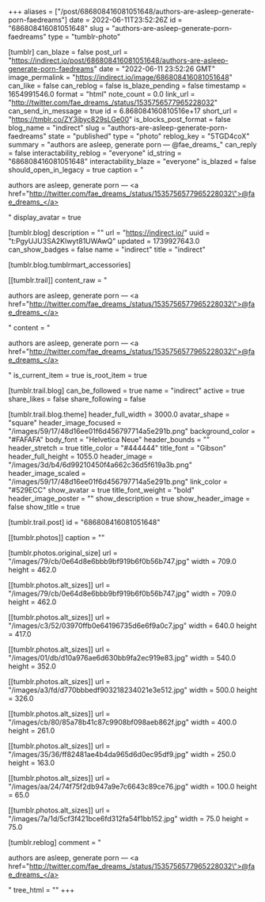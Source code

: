 +++
aliases = ["/post/686808416081051648/authors-are-asleep-generate-porn-faedreams"]
date = 2022-06-11T23:52:26Z
id = "686808416081051648"
slug = "authors-are-asleep-generate-porn-faedreams"
type = "tumblr-photo"

[tumblr]
can_blaze = false
post_url = "https://indirect.io/post/686808416081051648/authors-are-asleep-generate-porn-faedreams"
date = "2022-06-11 23:52:26 GMT"
image_permalink = "https://indirect.io/image/686808416081051648"
can_like = false
can_reblog = false
is_blaze_pending = false
timestamp = 1654991546.0
format = "html"
note_count = 0.0
link_url = "http://twitter.com/fae_dreams_/status/1535756577965228032"
can_send_in_message = true
id = 6.868084160810516e+17
short_url = "https://tmblr.co/ZY3jbyc829sLGe00"
is_blocks_post_format = false
blog_name = "indirect"
slug = "authors-are-asleep-generate-porn-faedreams"
state = "published"
type = "photo"
reblog_key = "5TGD4coX"
summary = "authors are asleep, generate porn — @fae_dreams_"
can_reply = false
interactability_reblog = "everyone"
id_string = "686808416081051648"
interactability_blaze = "everyone"
is_blazed = false
should_open_in_legacy = true
caption = "<p>authors are asleep, generate porn — <a href=\"http://twitter.com/fae_dreams_/status/1535756577965228032\">@fae_dreams_</a></p>"
display_avatar = true

[tumblr.blog]
description = ""
url = "https://indirect.io/"
uuid = "t:PgyUJU3SA2Klwyt81UWAwQ"
updated = 1739927643.0
can_show_badges = false
name = "indirect"
title = "indirect"

[tumblr.blog.tumblrmart_accessories]

[[tumblr.trail]]
content_raw = "<p>authors are asleep, generate porn — <a href=\"http://twitter.com/fae_dreams_/status/1535756577965228032\">@fae_dreams_</a></p>"
content = "<p>authors are asleep, generate porn &mdash; <a href=\"http://twitter.com/fae_dreams_/status/1535756577965228032\">@fae_dreams_</a></p>"
is_current_item = true
is_root_item = true

[tumblr.trail.blog]
can_be_followed = true
name = "indirect"
active = true
share_likes = false
share_following = false

[tumblr.trail.blog.theme]
header_full_width = 3000.0
avatar_shape = "square"
header_image_focused = "/images/59/17/48d16ee01f6d456797714a5e291b.png"
background_color = "#FAFAFA"
body_font = "Helvetica Neue"
header_bounds = ""
header_stretch = true
title_color = "#444444"
title_font = "Gibson"
header_full_height = 1055.0
header_image = "/images/3d/b4/6d99210450f4a662c36d5f619a3b.png"
header_image_scaled = "/images/59/17/48d16ee01f6d456797714a5e291b.png"
link_color = "#529ECC"
show_avatar = true
title_font_weight = "bold"
header_image_poster = ""
show_description = true
show_header_image = false
show_title = true

[tumblr.trail.post]
id = "686808416081051648"

[[tumblr.photos]]
caption = ""

[tumblr.photos.original_size]
url = "/images/79/cb/0e64d8e6bbb9bf919b6f0b56b747.jpg"
width = 709.0
height = 462.0

[[tumblr.photos.alt_sizes]]
url = "/images/79/cb/0e64d8e6bbb9bf919b6f0b56b747.jpg"
width = 709.0
height = 462.0

[[tumblr.photos.alt_sizes]]
url = "/images/c3/52/03970ffb0e64196735d6e6f9a0c7.jpg"
width = 640.0
height = 417.0

[[tumblr.photos.alt_sizes]]
url = "/images/01/db/d10a976ae6d630bb9fa2ec919e83.jpg"
width = 540.0
height = 352.0

[[tumblr.photos.alt_sizes]]
url = "/images/a3/fd/d770bbbedf903218234021e3e512.jpg"
width = 500.0
height = 326.0

[[tumblr.photos.alt_sizes]]
url = "/images/cb/80/85a78b41c87c9908bf098aeb862f.jpg"
width = 400.0
height = 261.0

[[tumblr.photos.alt_sizes]]
url = "/images/35/36/ff82481ae4b4da965d6d0ec95df9.jpg"
width = 250.0
height = 163.0

[[tumblr.photos.alt_sizes]]
url = "/images/aa/24/74f75f2db947a9e7c6643c89ce76.jpg"
width = 100.0
height = 65.0

[[tumblr.photos.alt_sizes]]
url = "/images/7a/1d/5cf3f421bce6fd312fa54f1bb152.jpg"
width = 75.0
height = 75.0

[tumblr.reblog]
comment = "<p>authors are asleep, generate porn — <a href=\"http://twitter.com/fae_dreams_/status/1535756577965228032\">@fae_dreams_</a></p>"
tree_html = ""
+++
